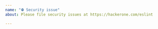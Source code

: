 ```yaml
---
name: "⛔ Security issue"
about: Please file security issues at https://hackerone.com/eslint

---
```


<!--
    ESLint adheres to the [JS Foundation Code of Conduct](https://js.foundation/community/code-of-conduct).


    STOP! Please do not use GitHub for filing security issues.
    Doing so is insecure and may put other ESLint users at risk.
    To securely notify us of a security issue, please go to:
        
        https://hackerone.com/eslint

    Thanks in advance for helping us keep the ESLint community
    safe and secure.
-->
